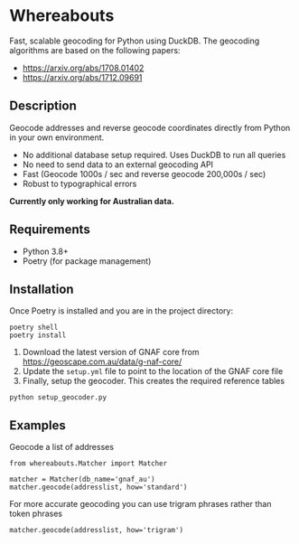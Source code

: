 # Whereabouts
Fast, scalable geocoding for Python using DuckDB. The geocoding algorithms are based on the following papers:
- https://arxiv.org/abs/1708.01402
- https://arxiv.org/abs/1712.09691

## Description
Geocode addresses and reverse geocode coordinates directly from Python in your own environment. 
- No additional database setup required. Uses DuckDB to run all queries
- No need to send data to an external geocoding API
- Fast (Geocode 1000s / sec and reverse geocode 200,000s / sec)
- Robust to typographical errors

**Currently only working for Australian data.**

## Requirements
- Python 3.8+
- Poetry (for package management)

## Installation
Once Poetry is installed and you are in the project directory:

```
poetry shell
poetry install
```

1) Download the latest version of GNAF core from https://geoscape.com.au/data/g-naf-core/
2) Update the `setup.yml` file to point to the location of the GNAF core file
3) Finally, setup the geocoder. This creates the required reference tables

```
python setup_geocoder.py
```

## Examples

Geocode a list of addresses 
```
from whereabouts.Matcher import Matcher

matcher = Matcher(db_name='gnaf_au')
matcher.geocode(addresslist, how='standard')
```

For more accurate geocoding you can use trigram phrases rather than token phrases
```
matcher.geocode(addresslist, how='trigram')
```